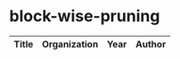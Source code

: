 # block-wise-pruning
|Title |Organization|Year|Author|
| ----------- | ----------- | ----------- | ----------- |

